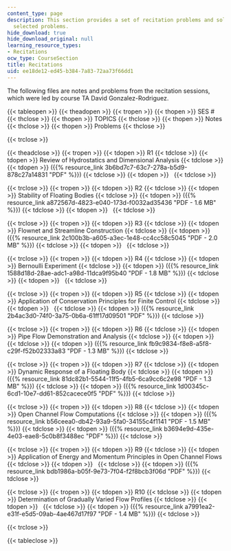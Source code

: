 ```yaml
---
content_type: page
description: This section provides a set of recitation problems and solutions for
  selected problems.
hide_download: true
hide_download_original: null
learning_resource_types:
- Recitations
ocw_type: CourseSection
title: Recitations
uid: ee18de12-ed45-b384-7a83-72aa73f66dd1
---
```


The following files are notes and problems from the recitation sessions, which were led by course TA David Gonzalez-Rodriguez.

{{< tableopen >}}
{{< theadopen >}}
{{< tropen >}}
{{< thopen >}}
SES #
{{< thclose >}}
{{< thopen >}}
TOPICS
{{< thclose >}}
{{< thopen >}}
Notes
{{< thclose >}}
{{< thopen >}}
Problems
{{< thclose >}}

{{< trclose >}}

{{< theadclose >}}
{{< tropen >}}
{{< tdopen >}}
R1
{{< tdclose >}}
{{< tdopen >}}
Review of Hydrostatics and Dimensional Analysis
{{< tdclose >}}
{{< tdopen >}}
({{% resource_link 3b6bd7c7-63c7-278a-b5d9-878c27a14831 "PDF" %}})
{{< tdclose >}}
{{< tdopen >}}
 
{{< tdclose >}}

{{< trclose >}}
{{< tropen >}}
{{< tdopen >}}
R2
{{< tdclose >}}
{{< tdopen >}}
Stability of Floating Bodies
{{< tdclose >}}
{{< tdopen >}}
({{% resource_link a872567d-4823-e040-173d-f0032ad35436 "PDF - 1.6 MB" %}})
{{< tdclose >}}
{{< tdopen >}}
 
{{< tdclose >}}

{{< trclose >}}
{{< tropen >}}
{{< tdopen >}}
R3
{{< tdclose >}}
{{< tdopen >}}
Flownet and Streamline Construction
{{< tdclose >}}
{{< tdopen >}}
({{% resource_link 2c100b3b-a605-a3ec-1e48-cc4cc58c5045 "PDF - 2.0 MB" %}})
{{< tdclose >}}
{{< tdopen >}}
 
{{< tdclose >}}

{{< trclose >}}
{{< tropen >}}
{{< tdopen >}}
R4
{{< tdclose >}}
{{< tdopen >}}
Bernoulli Experiment
{{< tdclose >}}
{{< tdopen >}}
({{% resource_link 1588d18d-28ae-adc1-a98d-11dca9f95b40 "PDF - 1.8 MB" %}})
{{< tdclose >}}
{{< tdopen >}}
 
{{< tdclose >}}

{{< trclose >}}
{{< tropen >}}
{{< tdopen >}}
R5
{{< tdclose >}}
{{< tdopen >}}
Application of Conservation Principles for Finite Control
{{< tdclose >}}
{{< tdopen >}}
 
{{< tdclose >}}
{{< tdopen >}}
({{% resource_link 2b4ac3d0-74f0-3a75-0b6a-61ff17d09501 "PDF" %}})
{{< tdclose >}}

{{< trclose >}}
{{< tropen >}}
{{< tdopen >}}
R6
{{< tdclose >}}
{{< tdopen >}}
Pipe Flow Demonstration and Analysis
{{< tdclose >}}
{{< tdopen >}}
 
{{< tdclose >}}
{{< tdopen >}}
({{% resource_link fb9c9834-f8e8-a5f8-c29f-f52b02333a83 "PDF - 1.3 MB" %}})
{{< tdclose >}}

{{< trclose >}}
{{< tropen >}}
{{< tdopen >}}
R7
{{< tdclose >}}
{{< tdopen >}}
Dynamic Response of a Floating Body
{{< tdclose >}}
{{< tdopen >}}
({{% resource_link 81dc82b1-5544-11f5-4fb5-6ca9cc6c2e98 "PDF - 1.3 MB" %}})
{{< tdclose >}}
{{< tdopen >}}
({{% resource_link 1d00345c-6cd1-10e7-dd61-852cacece0f5 "PDF" %}})
{{< tdclose >}}

{{< trclose >}}
{{< tropen >}}
{{< tdopen >}}
R8
{{< tdclose >}}
{{< tdopen >}}
Open Channel Flow Computations
{{< tdclose >}}
{{< tdopen >}}
({{% resource_link b56ceea0-db42-93a9-5fa0-34155c4f1141 "PDF - 1.5 MB" %}})
{{< tdclose >}}
{{< tdopen >}}
({{% resource_link b3694e9d-435e-4e03-eae8-5c0b8f3488ec "PDF" %}})
{{< tdclose >}}

{{< trclose >}}
{{< tropen >}}
{{< tdopen >}}
R9
{{< tdclose >}}
{{< tdopen >}}
Application of Energy and Momentum Principles in Open Channel Flows
{{< tdclose >}}
{{< tdopen >}}
 
{{< tdclose >}}
{{< tdopen >}}
({{% resource_link bdb1986a-b05f-9e73-7f04-f2f8bcb3f06d "PDF" %}})
{{< tdclose >}}

{{< trclose >}}
{{< tropen >}}
{{< tdopen >}}
R10
{{< tdclose >}}
{{< tdopen >}}
Determination of Gradually Varied Flow Profiles
{{< tdclose >}}
{{< tdopen >}}
 
{{< tdclose >}}
{{< tdopen >}}
({{% resource_link a7991ea2-e31f-e5d5-09ab-4ae467d17f97 "PDF - 1.4 MB" %}})
{{< tdclose >}}

{{< trclose >}}

{{< tableclose >}}